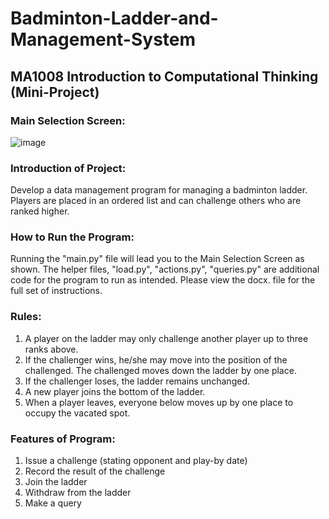 # Badminton-Ladder-and-Management-System
## MA1008 Introduction to Computational Thinking (Mini-Project)

### Main Selection Screen:
![image](https://user-images.githubusercontent.com/65124287/206387679-6a4920d6-2b1a-4b13-ba66-11a72adb1b87.png)

### Introduction of Project:

Develop a data management program for managing a badminton ladder. Players are placed in an ordered list and can challenge others who are ranked higher. 

### How to Run the Program:

Running the "main.py" file will lead you to the Main Selection Screen as shown. The helper files, "load.py", "actions.py", "queries.py" are additional code for the program to run as intended. 
Please view the docx. file for the full set of instructions. 

### Rules:
1) A player on the ladder may only challenge another player up to three ranks above. 
2) If the challenger wins, he/she may move into the position of the challenged. The challenged moves down the ladder by one place.
3) If the challenger loses, the ladder remains unchanged.
4) A new player joins the bottom of the ladder.
5) When a player leaves, everyone below moves up by one place to occupy the vacated spot.

### Features of Program:
1) Issue a challenge (stating opponent and play-by date)
2) Record the result of the challenge
3) Join the ladder 
4) Withdraw from the ladder
5) Make a query
